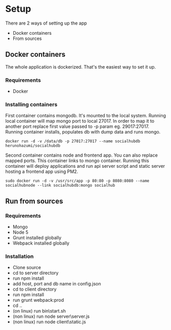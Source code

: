 # Setup

There are 2 ways of setting up the app
- Docker containers
- From sources

## Docker containers

The whole application is dockerized. That's the easiest way to set it up.

### Requirements
- Docker

### Installing containers

First container contains mongodb. It's mounted to the local system. Running local container will map mongo port to local 27017.
In order to map it to another port replace first value passed to -p param eg. 29017:27017.
Running container installs, populates db with dump data and runs mongo.

    docker run -d -v /data/db -p 27017:27017 --name socialhubdb  herunohazumi/socialhubdb

Second container contains node and frontend app. You can also replace mapped ports. This container links to mongo container.
Running this container will deploy applications and run api server script and static server hosting a frontend app using PM2.

    sudo docker run -d -v /usr/src/app -p 80:80 -p 8080:8080 --name socialhubnode --link socialhubdb:mongo socialhub

## Run from sources

### Requirements
- Mongo
- Node 5
- Grunt installed globally
- Webpack installed globally

### Installation

- Clone source
- cd to server directory
- run npm install
- add host, port and db name in config.json
- cd to client directory
- run npm install
- run grunt webpack:prod
- cd ..
- (on linux) run bin\start.sh
- (non linux) run node server\server.js
- (non linux) run node client\static.js